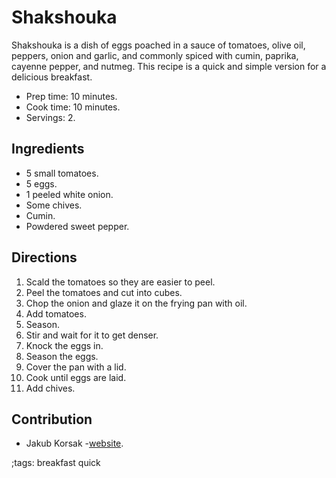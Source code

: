 # Shakshouka

Shakshouka is a dish of eggs poached in a sauce of tomatoes, olive oil, peppers,
onion and garlic, and commonly spiced with cumin, paprika, cayenne pepper, and
nutmeg.  This recipe is a quick and simple version for a delicious breakfast.

- Prep time: 10 minutes.
- Cook time: 10 minutes.
- Servings: 2.

## Ingredients

- 5 small tomatoes.
- 5 eggs.
- 1 peeled white onion.
- Some chives.
- Cumin.
- Powdered sweet pepper.

## Directions

1. Scald the tomatoes so they are easier to peel.
2. Peel the tomatoes and cut into cubes.
3. Chop the onion and glaze it on the frying pan with oil.
4. Add tomatoes.
5. Season.
6. Stir and wait for it to get denser.
7. Knock the eggs in.
8. Season the eggs.
9. Cover the pan with a lid.
10. Cook until eggs are laid.
11. Add chives.

## Contribution

- Jakub Korsak -[website](https://korsak.xyz).

;tags: breakfast quick
